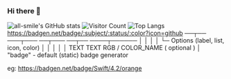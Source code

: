 ### Hi there 👋

<!--
**baijiangLai/baijiangLai** is a ✨ _special_ ✨ repository because its `README.md` (this file) appears on your GitHub profile.

Here are some ideas to get you started:

- 🔭 I’m currently working on ...
- 🌱 I’m currently learning ...
- 👯 I’m looking to collaborate on ...
- 🤔 I’m looking for help with ...
- 💬 Ask me about ...
- 📫 How to reach me: ...
- 😄 Pronouns: ...
- ⚡ Fun fact: ...
-->
![all-smile's GitHub stats](https://github-readme-stats.vercel.app/api?username=all-smile&show_icons=true&theme=tokyonight)
![Visitor Count](https://profile-counter.glitch.me/all-smile/count.svg)
![Top Langs](https://github-readme-stats.vercel.app/api/top-langs/?username=all-smile&layout=compact&theme=tokyonight)
https://badgen.net/badge/:subject/:status/:color?icon=github
                   ──┬──  ───┬───  ──┬───  ──┬── ────┬──────
                     │       │       │       │       └─ Options (label, list, icon, color)
                     │       │       │       │
                     │      TEXT    TEXT    RGB / COLOR_NAME ( optional )
                     │
                  "badge" - default (static) badge generator
                  
eg: https://badgen.net/badge/Swift/4.2/orange
